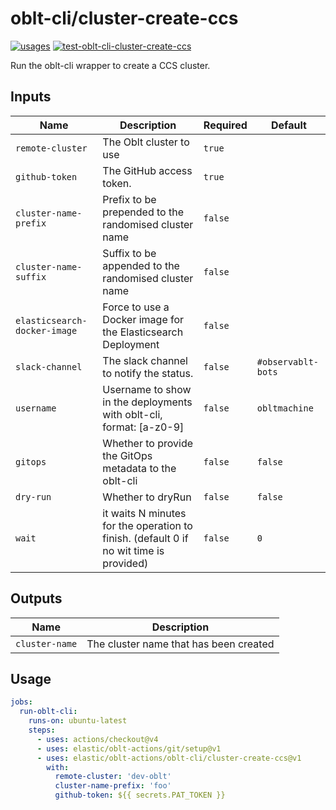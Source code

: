 # <!--name-->oblt-cli/cluster-create-ccs<!--/name-->

[![usages](https://img.shields.io/badge/usages-white?logo=githubactions&logoColor=blue)](https://github.com/search?q=elastic%2Foblt-actions%2Foblt-cli%2Fcluster-create-ccs+%28path%3A.github%2Fworkflows+OR+path%3A**%2Faction.yml+OR+path%3A**%2Faction.yaml%29&type=code)
[![test-oblt-cli-cluster-create-ccs](https://github.com/elastic/oblt-actions/actions/workflows/test-oblt-cli-cluster-create-ccs.yml/badge.svg?branch=main)](https://github.com/elastic/oblt-actions/actions/workflows/test-oblt-cli-cluster-create-ccs.yml)

<!--description-->
Run the oblt-cli wrapper to create a CCS cluster.
<!--/description-->

## Inputs
<!--inputs-->
| Name                         | Description                                                                            | Required | Default            |
|------------------------------|----------------------------------------------------------------------------------------|----------|--------------------|
| `remote-cluster`             | The Oblt cluster to use                                                                | `true`   | ` `                |
| `github-token`               | The GitHub access token.                                                               | `true`   | ` `                |
| `cluster-name-prefix`        | Prefix to be prepended to the randomised cluster name                                  | `false`  | ` `                |
| `cluster-name-suffix`        | Suffix to be appended to the randomised cluster name                                   | `false`  | ` `                |
| `elasticsearch-docker-image` | Force to use a Docker image for the Elasticsearch Deployment                           | `false`  | ` `                |
| `slack-channel`              | The slack channel to notify the status.                                                | `false`  | `#observablt-bots` |
| `username`                   | Username to show in the deployments with oblt-cli, format: [a-z0-9]                    | `false`  | `obltmachine`      |
| `gitops`                     | Whether to provide the GitOps metadata to the oblt-cli                                 | `false`  | `false`            |
| `dry-run`                    | Whether to dryRun                                                                      | `false`  | `false`            |
| `wait`                       | it waits N minutes for the operation to finish. (default 0 if no wit time is provided) | `false`  | `0`                |
<!--/inputs-->


## Outputs
<!--outputs-->
| Name           | Description                            |
|----------------|----------------------------------------|
| `cluster-name` | The cluster name that has been created |
<!--/outputs-->

## Usage
<!--usage action="elastic/oblt-actions/**" version="env:VERSION"-->
```yaml
jobs:
  run-oblt-cli:
    runs-on: ubuntu-latest
    steps:
      - uses: actions/checkout@v4
      - uses: elastic/oblt-actions/git/setup@v1
      - uses: elastic/oblt-actions/oblt-cli/cluster-create-ccs@v1
        with:
          remote-cluster: 'dev-oblt'
          cluster-name-prefix: 'foo'
          github-token: ${{ secrets.PAT_TOKEN }}
```
<!--/usage-->
